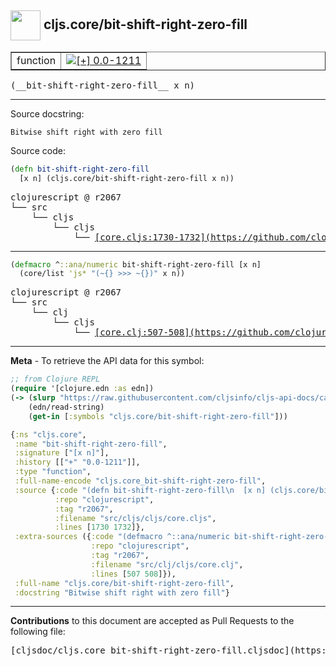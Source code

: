 ## <img width="48px" valign="middle" src="http://i.imgur.com/Hi20huC.png"> cljs.core/bit-shift-right-zero-fill

 <table border="1">
<tr>

<td>function</td>
<td><a href="https://github.com/cljsinfo/cljs-api-docs/tree/0.0-1211"><img valign="middle" alt="[+] 0.0-1211" src="https://img.shields.io/badge/+-0.0--1211-lightgrey.svg"></a> </td>
</tr>
</table>

 <samp>
(__bit-shift-right-zero-fill__ x n)<br>
</samp>

---




Source docstring:

```
Bitwise shift right with zero fill
```

Source code:

```clj
(defn bit-shift-right-zero-fill
  [x n] (cljs.core/bit-shift-right-zero-fill x n))
```

 <pre>
clojurescript @ r2067
└── src
    └── cljs
        └── cljs
            └── <ins>[core.cljs:1730-1732](https://github.com/clojure/clojurescript/blob/r2067/src/cljs/cljs/core.cljs#L1730-L1732)</ins>
</pre>


---

```clj
(defmacro ^::ana/numeric bit-shift-right-zero-fill [x n]
  (core/list 'js* "(~{} >>> ~{})" x n))
```

 <pre>
clojurescript @ r2067
└── src
    └── clj
        └── cljs
            └── <ins>[core.clj:507-508](https://github.com/clojure/clojurescript/blob/r2067/src/clj/cljs/core.clj#L507-L508)</ins>
</pre>

---

__Meta__ - To retrieve the API data for this symbol:

```clj
;; from Clojure REPL
(require '[clojure.edn :as edn])
(-> (slurp "https://raw.githubusercontent.com/cljsinfo/cljs-api-docs/catalog/cljs-api.edn")
    (edn/read-string)
    (get-in [:symbols "cljs.core/bit-shift-right-zero-fill"]))
```

```clj
{:ns "cljs.core",
 :name "bit-shift-right-zero-fill",
 :signature ["[x n]"],
 :history [["+" "0.0-1211"]],
 :type "function",
 :full-name-encode "cljs.core_bit-shift-right-zero-fill",
 :source {:code "(defn bit-shift-right-zero-fill\n  [x n] (cljs.core/bit-shift-right-zero-fill x n))",
          :repo "clojurescript",
          :tag "r2067",
          :filename "src/cljs/cljs/core.cljs",
          :lines [1730 1732]},
 :extra-sources ({:code "(defmacro ^::ana/numeric bit-shift-right-zero-fill [x n]\n  (core/list 'js* \"(~{} >>> ~{})\" x n))",
                  :repo "clojurescript",
                  :tag "r2067",
                  :filename "src/clj/cljs/core.clj",
                  :lines [507 508]}),
 :full-name "cljs.core/bit-shift-right-zero-fill",
 :docstring "Bitwise shift right with zero fill"}

```

---

__Contributions__ to this document are accepted as Pull Requests to the following file:

 <pre>
[cljsdoc/cljs.core_bit-shift-right-zero-fill.cljsdoc](https://github.com/cljsinfo/cljs-api-docs/blob/master/cljsdoc/cljs.core_bit-shift-right-zero-fill.cljsdoc)
</pre>

